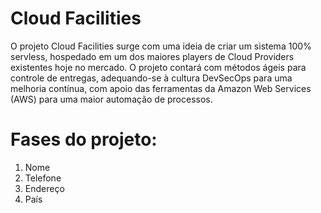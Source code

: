 # Cloud Facilities

O projeto Cloud Facilities surge com uma ideia de criar um sistema 100% servless, hospedado em um dos maiores players de Cloud Providers existentes hoje no mercado.
O projeto contará com métodos ágeis para controle de entregas, adequando-se à cultura DevSecOps para uma melhoria contínua, com apoio das ferramentas da Amazon Web Services (AWS) para uma maior automação de processos. 

# Fases do projeto:

<ol>
<li>Nome</li>
<li>Telefone</li>
<li>Endereço</li>
<li>País</li>
</ol> 
